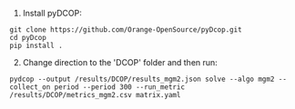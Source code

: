 1. Install pyDCOP:
 ```
git clone https://github.com/Orange-OpenSource/pyDcop.git
cd pyDcop
pip install .
 ```

2. Change direction to the 'DCOP' folder and then run:
 ```
pydcop --output /results/DCOP/results_mgm2.json solve --algo mgm2 --collect_on period --period 300 --run_metric /results/DCOP/metrics_mgm2.csv matrix.yaml
 ```
   